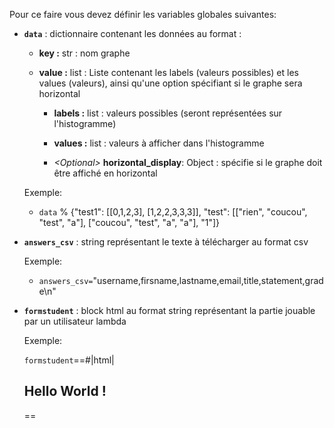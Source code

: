 Pour ce faire vous devez définir les variables globales suivantes:

- **`data`** : dictionnaire contenant les données au format : 

    - **key   :** str : nom graphe

    - **value :** list : Liste contenant les labels (valeurs possibles) et les values (valeurs), ainsi qu'une option spécifiant si le graphe sera horizontal
        
        - **labels :** list : valeurs possibles (seront représentées sur l'histogramme)

        - **values :** list : valeurs à afficher dans l'histogramme

        - _\<Optional\>_ **horizontal_display**: Object : spécifie si le graphe doit être affiché en horizontal

    Exemple: 
    
    - `data` %  {"test1": [[0,1,2,3], [1,2,2,3,3,3]], "test":  [["rien", "coucou", "test", "a"], ["coucou", "test", "a", "a"], "1"]}

- **`answers_csv`** : string représentant le texte à télécharger au format csv

    Exemple: 
    
    - `answers_csv=`"username,firsname,lastname,email,title,statement,grade\\n"

- **`formstudent`** : block html au format string représentant la partie jouable par un utilisateur lambda

    Exemple: 
    
    `formstudent`==#|html|

    <h2> Hello World ! </h2>
    
    ==